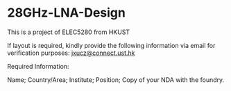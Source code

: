 # 28GHz-LNA-Design
This is a project of ELEC5280 from HKUST

If layout is required, kindly provide the following information via email for verification purposes: jxucz@connect.ust.hk

Required Information:

Name; Country/Area; Institute; Position; Copy of your NDA with the foundry.
